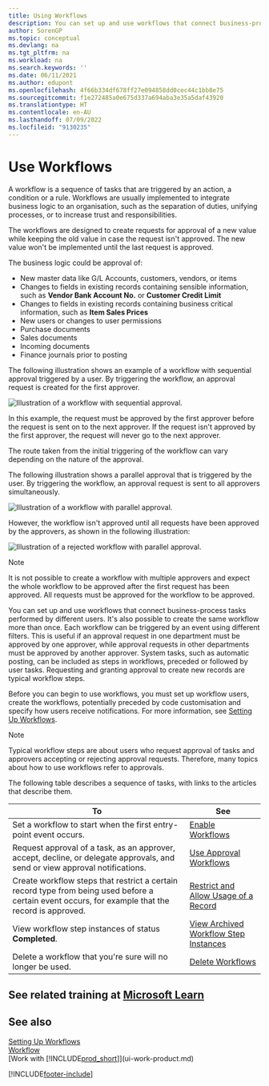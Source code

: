```yaml
---
title: Using Workflows
description: You can set up and use workflows that connect business-process tasks like automatic posting or requesting and granting approval for new records.
author: SorenGP
ms.topic: conceptual
ms.devlang: na
ms.tgt_pltfrm: na
ms.workload: na
ms.search.keywords: ''
ms.date: 06/11/2021
ms.author: edupont
ms.openlocfilehash: 4f66b334df678ff27e094858dd0cec44c1bb8e75
ms.sourcegitcommit: f1e272485a0e675d337a694aba3e35a5daf43920
ms.translationtype: HT
ms.contentlocale: en-AU
ms.lasthandoff: 07/09/2022
ms.locfileid: "9130235"
---
```

# <a name="use-workflows"></a>Use Workflows

A workflow is a sequence of tasks that are triggered by an action, a condition or a rule. Workflows are usually implemented to integrate business logic to an organisation, such as the separation of duties, unifying processes, or to increase trust and responsibilities.  

The workflows are designed to create requests for approval of a new value while keeping the old value in case the request isn't approved. The new value won't be implemented until the last request is approved.  

The business logic could be approval of:

- New master data like G/L Accounts, customers, vendors, or items
- Changes to fields in existing records containing sensible information, such as **Vendor Bank Account No.** or **Customer Credit Limit**
- Changes to fields in existing records containing business critical information, such as **Item Sales Prices**
- New users or changes to user permissions
- Purchase documents
- Sales documents
- Incoming documents
- Finance journals prior to posting

The following illustration shows an example of a workflow with sequential approval triggered by a user. By triggering the workflow, an approval request is created for the first approver.  

![Illustration of a workflow with sequential approval.](media/Workflows/approval-flow.png)

In this example, the request must be approved by the first approver before the request is sent on to the next approver. If the request isn't approved by the first approver, the request will never go to the next approver.  

The route taken from the initial triggering of the workflow can vary depending on the nature of the approval.  

The following illustration shows a parallel approval that is triggered by the user. By triggering the workflow, an approval request is sent to all approvers simultaneously.  

![Illustration of a workflow with parallel approval.](media/Workflows/approval-flow-2.png)

However, the workflow isn't approved until all requests have been approved by the approvers, as shown in the following illustration:  

![Illustration of a rejected workflow with parallel approval.](media/Workflows/approval-flow-3.png)

> [!NOTE]  
> It is not possible to create a workflow with multiple approvers and expect the whole workflow to be approved after the first request has been approved. All requests must be approved for the workflow to be approved.

You can set up and use workflows that connect business-process tasks performed by different users. It's also possible to create the same workflow more than once. Each workflow can be triggered by an event using different filters. This is useful if an approval request in one department must be approved by one approver, while approval requests in other departments must be approved by another approver. System tasks, such as automatic posting, can be included as steps in workflows, preceded or followed by user tasks. Requesting and granting approval to create new records are typical workflow steps.  

Before you can begin to use workflows, you must set up workflow users, create the workflows, potentially preceded by code customisation and specify how users receive notifications. For more information, see [Setting Up Workflows](across-set-up-workflows.md).  

> [!NOTE]  
> Typical workflow steps are about users who request approval of tasks and approvers accepting or rejecting approval requests. Therefore, many topics about how to use workflows refer to approvals.  

 The following table describes a sequence of tasks, with links to the articles that describe them.  

|**To**|**See**|  
|------------|-------------|  
|Set a workflow to start when the first entry-point event occurs.|[Enable Workflows](across-how-to-enable-workflows.md)|  
|Request approval of a task, as an approver, accept, decline, or delegate approvals, and send or view approval notifications.|[Use Approval Workflows](across-how-use-approval-workflows.md)|  
|Create workflow steps that restrict a certain record type from being used before a certain event occurs, for example that the record is approved.|[Restrict and Allow Usage of a Record](across-how-to-restrict-and-allow-usage-of-a-record.md)|  
|View workflow step instances of status **Completed**.|[View Archived Workflow Step Instances](across-how-to-view-archived-workflow-step-instances.md)|  
|Delete a workflow that you're sure will no longer be used.|[Delete Workflows](across-how-to-delete-workflows.md)|  

## <a name="see-related-training-at-microsoft-learn"></a>See related training at [Microsoft Learn](/learn/modules/create-workflows/)

## <a name="see-also"></a>See also

[Setting Up Workflows](across-set-up-workflows.md)  
[Workflow](across-workflow.md)  
[Work with [!INCLUDE[prod_short](includes/prod_short.md)]](ui-work-product.md)  


[!INCLUDE[footer-include](includes/footer-banner.md)]